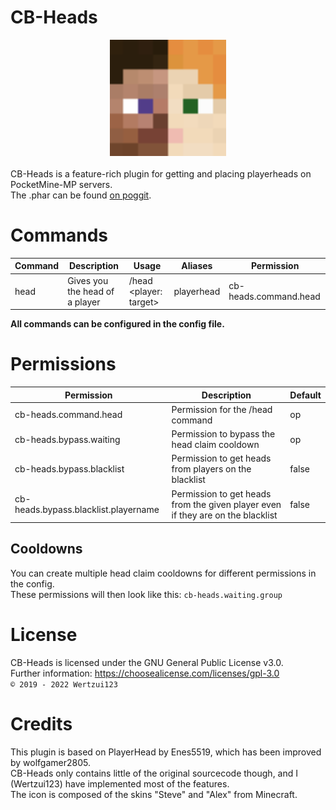 # CB-Heads
<div align="center">
<img src="icon.png" alt="CB-Heads icon" width=186 height=186>
</div>
<br>CB-Heads is a feature-rich plugin for getting and placing playerheads on PocketMine-MP servers.
<br>The .phar can be found <a href="https://poggit.pmmp.io/p/CB-Heads">on poggit</a>.

# Commands
| Command | Description                    | Usage                  | Aliases    | Permission            |
|---------|--------------------------------|------------------------|------------|-----------------------|
| head    | Gives you the head of a player | /head <player: target> | playerhead | cb-heads.command.head |

**All commands can be configured in the config file.**

# Permissions
| Permission                           | Description                                                                     | Default |
|--------------------------------------|---------------------------------------------------------------------------------|---------|
| cb-heads.command.head                | Permission for the /head command                                                | op      |
| cb-heads.bypass.waiting              | Permission to bypass the head claim cooldown                                    | op      |
| cb-heads.bypass.blacklist            | Permission to get heads from players on the blacklist                           | false   |
| cb-heads.bypass.blacklist.playername | Permission to get heads from the given player even if they are on the blacklist | false   |

## Cooldowns
You can create multiple head claim cooldowns for different permissions in the config.
<br>These permissions will then look like this: `cb-heads.waiting.group`

# License
CB-Heads is licensed under the GNU General Public License v3.0.
<br>Further information: https://choosealicense.com/licenses/gpl-3.0
<br><code>© 2019 - 2022 Wertzui123</code>

# Credits
This plugin is based on PlayerHead by Enes5519, which has been improved by wolfgamer2805.
<br>CB-Heads only contains little of the original sourcecode though, and I (Wertzui123) have implemented most of the features.
<br>The icon is composed of the skins "Steve" and "Alex" from Minecraft.
